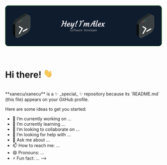 [![Header](./github-header-image(1).png "Header")](https://alex4bastos4.pt/)


<br/>


# Hi there! <img src="https://raw.githubusercontent.com/xanecu/xanecu/master/wave.gif" width="30px">

<br/>
**xanecu/xanecu** is a ✨ _special_ ✨ repository because its `README.md` (this file) appears on your GitHub profile.

Here are some ideas to get you started:

- 🔭 I’m currently working on ...
- 🌱 I’m currently learning ...
- 👯 I’m looking to collaborate on ...
- 🤔 I’m looking for help with ...
- 💬 Ask me about ...
- 📫 How to reach me: ...
- 😄 Pronouns: ...
- ⚡ Fun fact: ...
-->
